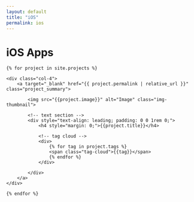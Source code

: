 ```yaml
---
layout: default
title: "iOS"
permalink: ios
---
```

<h1>iOS Apps</h1>

<div class="row">

	{% for project in site.projects %}

	<div class="col-4">
		<a target="_blank" href="{{ project.permalink | relative_url }}" class="project_summary">

			<img src="{{project.image}}" alt="Image" class="img-thumbnail">

			<!-- text section -->
			<div style="text-align: leading; padding: 0 0 1rem 0;">
				<h4 style="margin: 0;">{{project.title}}</h4>

				<!-- tag cloud -->
				<div>
					{% for tag in project.tags %}
					<span class="tag-cloud">{{tag}}</span>
					{% endfor %}
				</div>

			</div>
		</a>
	</div>

	{% endfor %}
</div>